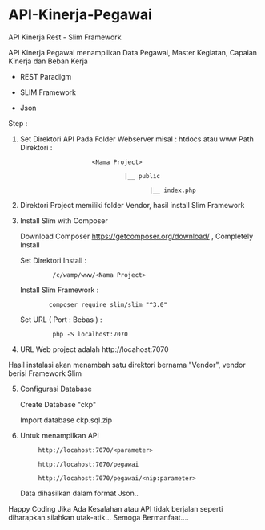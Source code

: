 # API-Kinerja-Pegawai
API Kinerja Rest - Slim Framework

API Kinerja Pegawai menampilkan Data Pegawai, Master Kegiatan, Capaian Kinerja dan Beban Kerja

  - REST Paradigm

  - SLIM Framework
  
  - Json
  
Step :  
  
1. Set Direktori API Pada Folder Webserver misal : htdocs <xampp> atau www <WampServer>
            Path Direktori :
    
                           <Nama Project> 
                           
                                    |__ public
                                    
                                           |__ index.php
 
2. Direktori Project memiliki folder Vendor, hasil install Slim Framework

3. Install Slim with Composer

      Download  Composer  https://getcomposer.org/download/ , Completely Install
      
      Set Direktori Install    :  
      
                /c/wamp/www/<Nama Project>
  
      Install Slim Framework   : 
       
               composer require slim/slim "^3.0"
               
      Set URL ( Port : Bebas ) :
      
                php -S localhost:7070
                
 4. URL Web project adalah http://locahost:7070
 
 Hasil instalasi akan menambah satu direktori bernama "Vendor", vendor berisi Framework Slim
 
 
 5. Configurasi Database
 
    Create Database "ckp"
    
    Import database ckp.sql.zip
    
    
 6. Untuk menampilkan API
 
             http://locahost:7070/<parameter>
    
             http://locahost:7070/pegawai
    
             http://locahost:7070/pegawai/<nip:parameter>
    
    Data dihasilkan dalam format Json..



Happy Coding
Jika Ada Kesalahan atau API tidak berjalan seperti diharapkan silahkan utak-atik...
Semoga Bermanfaat....
 
 
             
      
      
      

  


